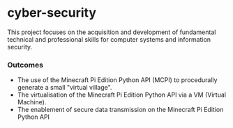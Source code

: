 # cyber-security

This project focuses on the acquisition and development of fundamental technical and professional skills for computer systems and information security. 

### Outcomes
 - The use of the Minecraft Pi Edition Python API (MCPI) to procedurally generate a small "virtual village".
 - The virtualisation of the Minecraft Pi Edition Python API via a VM (Virtual Machine).
 - The enablement of secure data transmission on the Minecraft Pi Edition Python API
